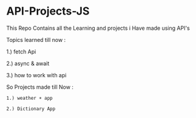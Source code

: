 # API-Projects-JS
This Repo Contains all the Learning and projects i Have made using API's

Topics learned till now :

1.) fetch Api


2.) async & await 


3.) how to work with api 



So Projects made till Now :

    1.) weather ☀️ app
    
    2.) Dictionary App
